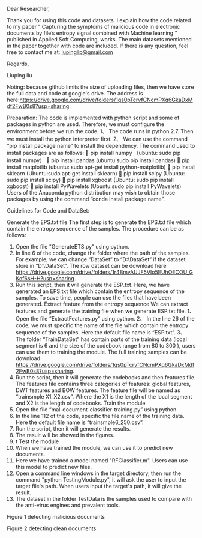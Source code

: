 Dear Researcher,

Thank you for using this code and datasets. I explain how the code related to my paper " Capturing the symptoms of malicious code in electronic documents by file’s entropy signal combined with Machine learning " published in Applied Soft Computing, works. The main datasets mentioned in the paper together with code are included.
If there is any question, feel free to contact me at:
lupingllp@gmail.com

Regards,

Liuping liu


Noting: because github limits the size of uploading files, then we have store the full data and code at google's drive. The address is here:https://drive.google.com/drive/folders/1qs0pTcrvfCNcmPXq6GkaDxMdf2FwB0s8?usp=sharing.

Preparation:
The code is implemented with python script and some of packages in python are used. Therefore, we must configure the environment before we run the code.
1、	The code runs in python 2.7. Then we must install the python interpreter first.
2、	We can use the command “pip install package name” to install the dependency. The command used to install packages are as follows:
	pip install numpy （ubuntu: sudo pip install numpy）
	pip install pandas (ubuntu:sudo pip install pandas)
	pip install matplotlib (ubuntu: sudo apt-get install python-matplotlib)
	pip install sklearn (Ubuntu:sudo apt-get install sklearn)
	pip install scipy (Ubuntu: sudo pip install scipy)
	pip install xgboost (Ubuntu: sudo pip install xgboost)
	pip install PyWavelets (Ubuntu:sudo pip install PyWavelets)
Users of the Anaconda python distribution may wish to obtain those packages by using the command “conda install package name”.

Guidelines for Code and DataSet:

Generate the EPS.txt file
      The first step is to generate the EPS.txt file which contain the entropy sequence of the samples. The procedure can be as follows:
1.	Open the file "GenerateETS.py" using python.
2.	In line 6 of the code, change the folder where the path of the samples. For example, we can change “DataSet” to “D:\DataSet” if the dataset store in “D:\DataSet”. The row dataset can be download here https://drive.google.com/drive/folders/1r4BmvAUJF5VIo5EUhOECOU_GKof6sH-H?usp=sharing.
3.	Run this script, then it will generate the ESP.txt. Here, we have generated an EPS.txt file which contain the entropy sequence of the samples. To save time, people can use the files that have been generated.
Extract feature from the entropy sequence
	We can extract features and generate the training file when we generate ESP.txt file.
1、	Open the file “ExtractFeatures.py” using python.
2、	In the line 26 of the code, we must specific the name of the file which contain the entropy sequence of the samples. Here the default file name is “ESP.txt”.
3、	The folder “TrainDataSet” has contain parts of the training data (local segment is 6 and the size of the codebook range from 80 to 300 ), users can use them to training the module. The full training samples can be download https://drive.google.com/drive/folders/1qs0pTcrvfCNcmPXq6GkaDxMdf2FwB0s8?usp=sharing.
4.	Run the script, then it will generate the codebooks and then features file. The features file contains three categories of features: global features, DWT features and BOW features. The feature file will be named as “trainsmple X1_X2.csv”. Where the X1 is the length of the local segment and X2 is the length of codebooks.
Train the module
1.	Open the file “mal-document-classifier-training.py” using python.
2.	In the line 112 of the code, specific the file name of the training data. Here the default file name is “trainsmple6_250.csv”.
3.	Run the script, then it will generate the results.
4.	The result will be showed in the figures. 
5.	t
Test the module
1.	When we have trained the module, we can use it to predict new documents.
2.	Here we have trained a model named "RFClassifier.m". Users can use this model to predict new files.
3.	Open a command line windows in the target directory, then run the command "python TestingModule.py", it will ask the user to input the target file's path. When users input the target's path, it will give the result.
4.	The dataset in the folder TestData is the samples used to compare with the anti-virus engines and prevalent tools.
 
Figure 1 detecting malicious documents

 
Figure 2 detecting clean documents



